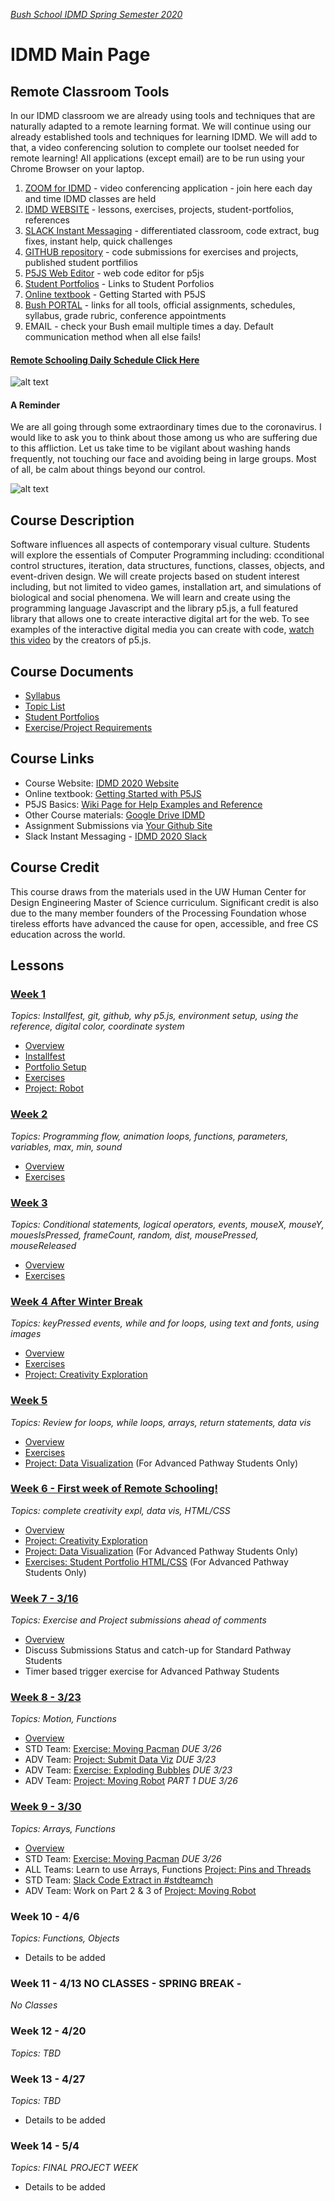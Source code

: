 [_Bush School IDMD Spring Semester 2020_](https://chandrunarayan.github.io/idmd/)

# IDMD Main Page

## Remote Classroom Tools

In our IDMD classroom we are already using tools and techniques that are naturally adapted to a remote learning format. We will continue using our already established tools and techniques for learning IDMD.  We will add to that, a video conferencing solution  to complete our toolset needed for remote learning! All applications (except email) are to be run using your Chrome Browser on your laptop. 

1. [ZOOM for IDMD](https://zoom.us/j/5176316708) - video conferencing application - join here each day and time IDMD classes are held
2. [IDMD WEBSITE](https://chandrunarayan.github.io/idmd/) - lessons, exercises, projects, student-portfolios, references
3. [SLACK Instant Messaging](https://app.slack.com/client/TTS9Y46VC) - differentiated classroom, code extract, bug fixes, instant help, quick challenges
4. [GITHUB repository](https://github.com/) - code submissions for exercises and projects, published student portfilios
5. [P5JS Web Editor](https://editor.p5js.org) - web code editor for p5js
6. [Student Portfolios](student-work.md) - Links to Student Porfolios
7. [Online textbook](https://drive.google.com/drive/u/2/folders/15GK0VESxqTvYGst9EtvILshb0MGlO4c5) - Getting Started with P5JS 
8. [Bush PORTAL](https://bush.myschoolapp.com/app/faculty#academicclass/109608285/0/bulletinboard) - links for all tools, official assignments, schedules, syllabus, grade rubric, conference appointments
9. EMAIL - check your Bush email multiple times a day. Default communication method when all else fails! 
#### [Remote Schooling Daily Schedule Click Here](https://bush.myschoolapp.com/ftpimages/409/download/download_4431973.pdf)
![alt text][dailyschedule]
#### A Reminder
We are all going through some extraordinary times due to the coronavirus.  I would like to ask you to think about those among us who are suffering due to this affliction. Let us take time to be vigilant about washing hands frequently, not touching our face and avoiding being in large groups. Most of all, be calm about things beyond our control.

![alt text][washhands]

## Course Description

Software influences all aspects of contemporary visual culture. Students will explore the essentials of Computer Programming including: cconditional control structures, iteration, data structures, functions, classes, objects, and event-driven design. We will create projects based on student interest including, but not limited to video games, installation art, and simulations of biological and social phenomena. We will learn and create using the programming language Javascript and the library p5.js, a full featured library that allows one to create interactive digital art for the web. To see examples of the interactive digital media you can create with code, [watch this video](https://www.youtube.com/watch?v=HerCR8bw_GE) by the creators of p5.js.

## Course Documents

* [Syllabus](syllabus.md)
* [Topic List](topic-list.md)
* [Student Portfolios](student-work.md)
* [Exercise/Project Requirements](final-project.md)

## Course Links

* Course Website: [IDMD 2020 Website](https://chandrunarayan.github.io/idmd/)
* Online textbook: [Getting Started with P5JS](https://drive.google.com/drive/u/2/folders/15GK0VESxqTvYGst9EtvILshb0MGlO4c5)
* P5JS Basics: [Wiki Page for Help Examples and Reference](https://github.com/processing/p5.js/wiki/JavaScript-basics)
* Other Course materials: [Google Drive IDMD](https://drive.google.com/drive/folders/1iRMwhQ_s2qayCJFFZz6Z3hnwFvgMTEI4?usp=sharing)
* Assignment Submissions via [Your Github Site](https://github.com/)
* Slack Instant Messaging - [IDMD 2020 Slack](https://idmd2020.slack.com/)

## Course Credit

This course draws from the materials used in the UW Human Center for Design Engineering Master of Science curriculum. Significant credit is also due to the many member founders of the Processing Foundation whose tireless efforts have advanced the cause for open, accessible, and free CS education across the world.

## Lessons

### [Week 1](lessons/week1)

_Topics: Installfest, git, github, why p5.js, environment setup, using the reference, digital color, coordinate system_

* [Overview](lessons/week1)
* [Installfest](lessons/week1/installfest.md)
* [Portfolio Setup](lessons/week1/portfolio.md)
* [Exercises](lessons/week1/readme.md)
* [Project: Robot](lessons/week1/exercises/robot.md)

### [Week 2](lessons/week2)

_Topics: Programming flow, animation loops, functions, parameters, variables, max, min, sound_

* [Overview](lessons/week2)
* [Exercises](lessons/week2/readme.md)

### [Week 3](lessons/week3)

_Topics: Conditional statements, logical operators, events, mouseX, mouseY, mouesIsPressed, frameCount, random, dist, mousePressed, mouseReleased_

* [Overview](lessons/week3)
* [Exercises](lessons/week3/readme.md)

### [Week 4 After Winter Break](lessons/week4)

_Topics: keyPressed events, while and for loops, using text and fonts, using images_

* [Overview](lessons/week4)
* [Exercises](lessons/week4/code)
* [Project: Creativity Exploration](lessons/week4/homework/creativity-exploration.md)

### [Week 5](lessons/week5)

_Topics: Review for loops, while loops, arrays, return statements, data vis_

* [Overview](lessons/week5)
* [Exercises](lessons/week5/code)
* [Project: Data Visualization](lessons/week5/homework/data-visualization.md)  (For Advanced Pathway Students Only)

### [Week 6 - First week of Remote Schooling!](lessons/week6)

_Topics: complete creativity expl, data vis, HTML/CSS_

* [Overview](lessons/week6)
* [Project: Creativity Exploration](lessons/week4/homework/creativity-exploration.md)
* [Project: Data Visualization](lessons/week5/homework/data-visualization.md) (For Advanced Pathway Students Only)
* [Exercises: Student Portfolio HTML/CSS](lessons/week6/homework/portfolio-html-css.md) (For Advanced Pathway Students Only)

### [Week 7 - 3/16](lessons/week7)

_Topics: Exercise and Project submissions ahead of comments_

* [Overview](lessons/week8)
* Discuss Submissions Status and catch-up for Standard Pathway Students
* Timer based trigger exercise for Advanced Pathway Students 

### [Week 8 - 3/23](lessons/week8)

_Topics: Motion, Functions_

* [Overview](lessons/week8)
* STD Team: [Exercise: Moving Pacman](lessons/week8/code/moving_pacman.md) *DUE 3/26*
* ADV Team: [Project: Submit Data Viz](lessons/week5/homework/data-visualization.md) *DUE 3/23*
* ADV Team: [Exercise: Exploding Bubbles](lessons/week7/code/exploding_bubbles.md) *DUE 3/23*
* ADV Team: [Project: Moving Robot](lessons/week8/code/moving_robot.md) *PART 1 DUE 3/26*

### [Week 9 - 3/30](lessons/week9)

_Topics: Arrays, Functions_

* [Overview](lessons/week9)
* STD Team: [Exercise: Moving Pacman](lessons/week8/code/moving_pacman.md) *DUE 3/26*
* ALL Teams: Learn to use Arrays, Functions [Project: Pins and Threads](lessons/week9/code/pins_threads.md)
* STD Team: [Slack Code Extract in #stdteamch](https://app.slack.com/client/TTS9Y46VC/GUMN732S0)
* ADV Team: Work on Part 2 & 3 of [Project: Moving Robot](lessons/week8/code/moving_robot.md)

### Week 10 - 4/6

_Topics: Functions, Objects_

* Details to be added

### Week 11 - 4/13 NO CLASSES - SPRING BREAK -

_No Classes_


### Week 12 - 4/20

_Topics: TBD_

### Week 13 - 4/27

_Topics: TBD_

* Details to be added

### Week 14 - 5/4

_Topics: FINAL PROJECT WEEK_

* Details to be added

[washhands]: https://chandrunarayan.github.io/idmd/KCWH.png "Wash Hands"
[dailyschedule]: https://chandrunarayan.github.io/idmd/BSDS.png
